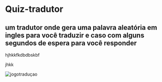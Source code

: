 # Quiz-tradutor
## um tradutor onde gera uma palavra aleatória em ingles para você traduzir e caso com alguns segundos de espera para você responder

<td> hjhkkfkdbdbskbf</td>

jhkk

![jogotraduçao](https://github.com/Saraiva97/quiz-tradutor/assets/93497276/de60e8a9-e59e-46e8-b8b5-8ab7533b9ae8)
